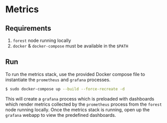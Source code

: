 # Metrics

## Requirements

1. `forest` node running locally
2. `docker` & `docker-compose` must be available in the `$PATH` 

## Run

To run the metrics stack, use the provided Docker compose file to instantiate the `prometheus` and `grafana` processes.

``` sh
$ sudo docker-compose up --build --force-recreate -d
```

This will create a `grafana` process which is preloaded with dashboards which render metrics collected by the `prometheus` process from the `forest` node running locally.
Once the metrics stack is running, open up the `grafana` webapp to view the predefined dashboards.

